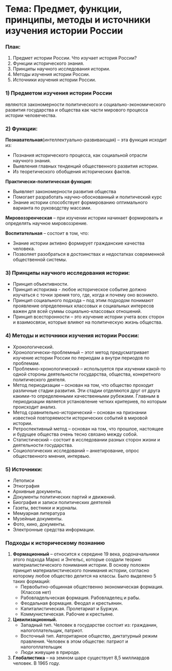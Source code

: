 # Тема: Предмет, функции, принципы, методы и источники изучения истории России
### План:
1. Предмет истории России. Что изучает история России?
2.  Функции исторического знания.
3. Принципы научного исследования истории.
4. Методы изучения истории России.
5. Источники изучения истории России.

### 1) Предметом изучения истории России 
являются закономерности политического и социально-экономического развития государства и общества как части мирового процесса истории человечества.
### 2)	Функции:

**Познавательная**(интеллектуально-развивающая) – эта функция исходит из:
- Познания исторического процесса, как социальной отрасли научного знания.
- Выявления главных тенденций общественного развития истории.
- 	Из теоретического обобщения исторических фактов. 

**Практически-политическая функция:**
- Выявляет закономерности развития общества
- Помогает разработать научно-обоснованный и политический курс
- Знание истории способствует формированию оптимального варианта по руководству массами.

**Мировоззренческая** – при изучении истории начинает формировать и определять научное мировоззрение. 

**Воспитательная** – состоит в том, что: 
- Знание истории активно формирует гражданские качества человека.
- Позволяет разобраться в достоинствах и недостатках современной общественной системы.

### 3) Принципы научного исследования истории:
- Принцип объективности.
- Принцип историзма - любое историческое событие должно изучаться с точки зрения того, где, когда и почему оно возникло.
- Принцип социального подхода – под этим подходом понимают проявление определенных классовых и социальных интересов важен для всей суммы социально-классовых отношений.
- Принцип всесторонности – это изучение истории учета всех сторон и взаимосвязи, которые влияют на политическую жизнь общества.
### 4)	Методы и источники изучения истории России:
- Хронологический.
- Хронологически-проблемный – этот метод предусматривает изучение истории России по периодам а внутри периодов по проблемам.
- Проблемно-хронологический – используется при изучении какой-то одной стороны деятельности государства, общества, конкретного политического деятеля.
- Метод периодизации – основан на том, что общество проходит различные стадии развития. Эти стадии отделяются друг от друга какими-то определенными качественными рубежами. Главным в периодизации является установление четких критериев, по которым происходит анализ.
- Метод сравнительно-исторический – основан на признании известной повторяемости исторических событий в мировой истории.
- Ретроспективный метод – основан на том, что прошлое, настоящее и будущее общества очень тесно связано между собой.
- Статистический – состоит в исследовании разных сторон жизни и деятельности государства.
- Социологических исследований – анкетирование, опрос общественного мнения, интервью.
### 5)	Источники:
- Летописи
- Этнография
- Архивные документы.
- Документы политических партий и движений.
- Биография и записи политических деятелей
- Газеты, вестники и журналы.
- Мемуарная литература
- Музейные документы.
- Фото, кино, документы.
- Электронные средства информации.

### Подходы к историческому познанию
1. **Формационный** – относится к середине 19 века, родоначальники этого подхода Маркс и Энгельс, которые создали теорию материалистического понимания истории. В основу положен принцип материалистического понимания истории, согласно которому любое общество делится на классы. Было выделено 5 таких формаций:
	- Первобытно-общинная общественно экономическая формация. (Классов нет)
	- Рабовладельческая формация. Рабовладелец и рабы.
	- Феодальная формация. Феодал и крестьянин.
	- Капиталистическая. Пролетариат и Буржуи.
	- Коммунистическая. Рабочие и крестьяне.
2. **Цивилизационный.**
	- Западный тип. Человек в государстве состоит из: гражданин, налогоплательщик, патриот.
	- Восточный тип. Авторитарное общество, диктатурный режим правления. Человек в этом обществе: патриот и налогоплательщик
	- Люди живущие в природе.
3. **Глобалистика** – на земном шаре существует 8,5 миллиардов человек. В 1965 году.